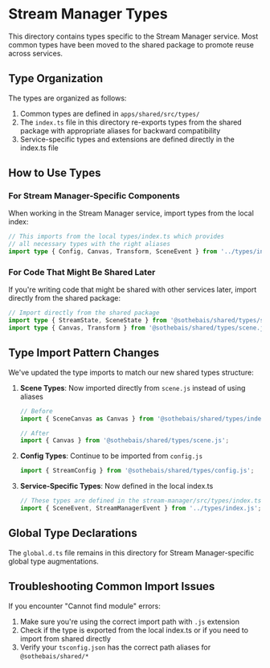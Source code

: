 # Stream Manager Types

This directory contains types specific to the Stream Manager service. Most common types have been moved to the shared package to promote reuse across services.

## Type Organization

The types are organized as follows:

1. Common types are defined in `apps/shared/src/types/` 
2. The `index.ts` file in this directory re-exports types from the shared package with appropriate aliases for backward compatibility
3. Service-specific types and extensions are defined directly in the index.ts file

## How to Use Types

### For Stream Manager-Specific Components

When working in the Stream Manager service, import types from the local index:

```typescript
// This imports from the local types/index.ts which provides 
// all necessary types with the right aliases
import type { Config, Canvas, Transform, SceneEvent } from '../types/index.js';
```

### For Code That Might Be Shared Later

If you're writing code that might be shared with other services later, import directly from the shared package:

```typescript
// Import directly from the shared package
import type { StreamState, SceneState } from '@sothebais/shared/types/stream.js';
import type { Canvas, Transform } from '@sothebais/shared/types/scene.js';
```

## Type Import Pattern Changes

We've updated the type imports to match our new shared types structure:

1. **Scene Types**: Now imported directly from `scene.js` instead of using aliases
   ```typescript
   // Before
   import { SceneCanvas as Canvas } from '@sothebais/shared/types/index.js';
   
   // After
   import { Canvas } from '@sothebais/shared/types/scene.js';
   ```

2. **Config Types**: Continue to be imported from `config.js`
   ```typescript
   import { StreamConfig } from '@sothebais/shared/types/config.js';
   ```

3. **Service-Specific Types**: Now defined in the local index.ts
   ```typescript
   // These types are defined in the stream-manager/src/types/index.ts
   import { SceneEvent, StreamManagerEvent } from '../types/index.js';
   ```

## Global Type Declarations

The `global.d.ts` file remains in this directory for Stream Manager-specific global type augmentations.

## Troubleshooting Common Import Issues

If you encounter "Cannot find module" errors:

1. Make sure you're using the correct import path with `.js` extension
2. Check if the type is exported from the local index.ts or if you need to import from shared directly
3. Verify your `tsconfig.json` has the correct path aliases for `@sothebais/shared/*` 